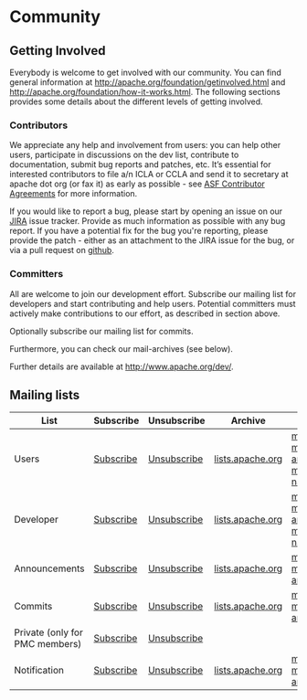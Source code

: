 # Community

## Getting Involved
Everybody is welcome to get involved with our community. You can find general information at http://apache.org/foundation/getinvolved.html and http://apache.org/foundation/how-it-works.html. The following sections provides some details about the different levels of getting involved.

### Contributors
We appreciate any help and involvement from users: you can help other users, participate in discussions on the dev list, contribute to documentation, submit bug reports and patches, etc. It’s essential for interested contributors to file a/n ICLA or CCLA and send it to secretary at apache dot org (or fax it) as early as possible - see [ASF Contributor Agreements](https://www.apache.org/licenses/contributor-agreements.html) for more information.

If you would like to report a bug, please start by opening an issue on our [JIRA](https://issues.apache.org/jira/projects/MYFACES/) issue tracker. Provide as much information as possible with any bug report. If you have a potential fix for the bug you're reporting, please provide the patch - either as an attachment to the JIRA issue for the bug, or via a pull request on [github](https://github.com/apache/myfaces).
### Committers
All are welcome to join our development effort. Subscribe our mailing list for developers and start contributing and help users. Potential committers must actively make contributions to our effort, as described in section above.

Optionally subscribe our mailing list for commits.

Furthermore, you can check our mail-archives (see below).

Further details are available at http://www.apache.org/dev/.

## Mailing lists

| List | Subscribe | Unsubscribe | Archive | Mirrors |
| ---- | ---- | ---- | ---- | ---- |
| Users | [Subscribe](mailto:users-subscribe@myfaces.apache.org) | [Unsubscribe](mailto:users-unsubscribe@myfaces.apache.org) | [lists.apache.org](https://lists.apache.org/list.html?users@myfaces.apache.org)  | [markmail.org](http://markmail.org/list/org.apache.myfaces.users) <br/> [mail-archives.apache.org](http://mail-archives.apache.org/mod_mbox/myfaces-users) <br/> [mail-archive.com](http://www.mail-archive.com/users@myfaces.apache.org/) <br/>  [nabble.com](http://myfaces.10567.n7.nabble.com/MyFaces-Users-f57691.html)  |
| Developer | [Subscribe](mailto:dev-subscribe@myfaces.apache.org) | [Unsubscribe](mailto:dev-unsubscribe@myfaces.apache.org) | [lists.apache.org](https://lists.apache.org/list.html?dev@myfaces.apache.org)  | [markmail.org](http://markmail.org/list/org.apache.myfaces.dev) <br/> [mail-archives.apache.org](http://mail-archives.apache.org/mod_mbox/myfaces-dev) <br/> [mail-archive.com](http://www.mail-archive.com/dev@myfaces.apache.org/) <br/>  [nabble.com](http://myfaces.10567.n7.nabble.com/My-Faces-Dev-f3.html)  |
| Announcements | [Subscribe](mailto:announce-subscribe@myfaces.apache.org) | [Unsubscribe](mailto:announce-unsubscribe@myfaces.apache.org) | [lists.apache.org](https://lists.apache.org/list.html?announce@myfaces.apache.org)  | [markmail.org](http://markmail.org/list/org.apache.myfaces.announce) <br/> [mail-archives.apache.org](http://mail-archives.apache.org/mod_mbox/myfaces-announce) |
| Commits | [Subscribe](mailto:commits-subscribe@myfaces.apache.org) | [Unsubscribe](mailto:commits-unsubscribe@myfaces.apache.org) | [lists.apache.org](https://lists.apache.org/list.html?commits@myfaces.apache.org)  | [markmail.org](http://markmail.org/list/org.apache.myfaces.commits) <br/> [mail-archives.apache.org](http://mail-archives.apache.org/mod_mbox/myfaces-commits) |
| Private (only for PMC members) | [Subscribe](mailto:private-subscribe@myfaces.apache.org) | [Unsubscribe](mailto:private-unsubscribe@myfaces.apache.org) |  | |
| Notification | [Subscribe](mailto:notifications-subscribe@myfaces.apache.org) | [Unsubscribe](mailto:notifications-unsubscribe@myfaces.apache.org) | [lists.apache.org](https://lists.apache.org/list.html?notifications@myfaces.apache.org)  | [markmail.org](http://markmail.org/list/org.apache.myfaces.notifications) <br/> [mail-archives.apache.org](http://mail-archives.apache.org/mod_mbox/myfaces-notifications) |



